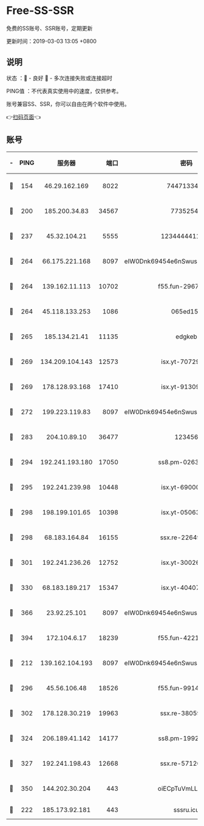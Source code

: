 # Free-SS-SSR

免费的SS账号、SSR账号，定期更新

更新时间：2019-03-03 13:05 +0800

## 说明

状态     ：🙂 - 良好 🙁 - 多次连接失败或连接超时

PING值   ：不代表真实使用中的速度，仅供参考。

账号兼容SS、SSR，你可以自由在两个软件中使用。

👉[扫码页面](https://liesauer.github.io/free-ss-ssr.github.io/)👈

## 账号

|-|PING|服务器|端口|密码|加密方式|区域|
|:----:|:----:|:-----:|-----:|:----:|:----:|:----:|
|🙂|154|46.29.162.169|8022|7447133485|aes-256-cfb|RU|
|🙂|200|185.200.34.83|34567|77352549|aes-256-cfb|US|
|🙂|237|45.32.104.21|5555|1234444411111|aes-256-cfb|SG|
|🙂|264|66.175.221.168|8097|eIW0Dnk69454e6nSwuspv9DmS201tQ0D|aes-256-cfb|US|
|🙂|264|139.162.11.113|10702|f55.fun-29670357|aes-256-cfb|SG|
|🙂|264|45.118.133.253|1086|065ed15a|aes-256-cfb|SG|
|🙂|265|185.134.21.41|11135|edgkeb|aes-256-cfb|GB|
|🙂|269|134.209.104.143|12573|isx.yt-70729668|aes-256-cfb|SG|
|🙂|269|178.128.93.168|17410|isx.yt-91309111|aes-256-cfb|SG|
|🙂|272|199.223.119.83|8097|eIW0Dnk69454e6nSwuspv9DmS201tQ0D|aes-256-cfb|US|
|🙂|283|204.10.89.10|36477|123456|aes-256-cfb|US|
|🙂|294|192.241.193.180|17050|ss8.pm-02632240|aes-256-cfb|US|
|🙂|295|192.241.239.98|10448|isx.yt-69000110|aes-256-cfb|US|
|🙂|298|198.199.101.65|10398|isx.yt-05063367|aes-256-cfb|US|
|🙂|298|68.183.164.84|16155|ssx.re-22649975|aes-256-cfb|US|
|🙂|301|192.241.236.26|12752|isx.yt-30026979|aes-256-cfb|US|
|🙂|330|68.183.189.217|15347|isx.yt-40407934|aes-256-cfb|SG|
|🙂|366|23.92.25.101|8097|eIW0Dnk69454e6nSwuspv9DmS201tQ0D|aes-256-cfb|US|
|🙂|394|172.104.6.17|18239|f55.fun-42215388|aes-256-cfb|US|
|🙂|212|139.162.104.193|8097|eIW0Dnk69454e6nSwuspv9DmS201tQ0D|aes-256-cfb|JP|
|🙂|296|45.56.106.48|18526|f55.fun-99140423|aes-256-cfb|US|
|🙂|302|178.128.30.219|19963|ssx.re-38059687|aes-256-cfb|SG|
|🙂|324|206.189.41.142|14177|ss8.pm-19928527|aes-256-cfb|SG|
|🙂|327|192.241.198.43|12668|ssx.re-57120332|aes-256-cfb|US|
|🙂|350|144.202.30.204|443|oiECpTuVmLLxk4Ts|aes-256-cfb|US|
|🙁|222|185.173.92.181|443|sssru.icu|rc4-md5|RU|
